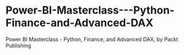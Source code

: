 # Power-BI-Masterclass---Python-Finance-and-Advanced-DAX
Power BI Masterclass - Python, Finance, and Advanced DAX, by Packt Publishing
